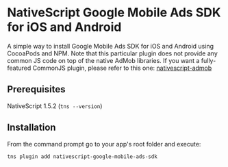 # NativeScript Google Mobile Ads SDK for iOS and Android

A simple way to install Google Mobile Ads SDK for iOS and Android using CocoaPods and NPM. Note that this particular plugin does not provide any common JS code on top
of the native AdMob libraries. If you want a fully-featured CommonJS plugin, please refer to this one: [nativescript-admob](https://www.npmjs.com/package/nativescript-admob)

## Prerequisites
NativeScript 1.5.2 (`tns --version`)

## Installation
From the command prompt go to your app's root folder and execute:
```
tns plugin add nativescript-google-mobile-ads-sdk
```